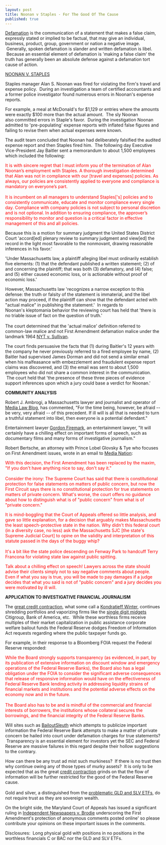 ```yaml
---
layout: post
title: Noonan v Staples - For The Good Of The Cause
published: true
---
```

<p><a href="http://en.wikipedia.org/wiki/Defamation" target="_blank">Defamation</a> is the communication of a statement that makes a false claim, expressly stated or implied to be factual, that may give an individual, business, product, group, government or nation a negative image.  Generally, spoken defamation is slander and written defamation is libel.  Because an essential element of defamation is 'making a false claim' the truth has generally been an absolute defense against a defamation tort cause of action.</p>
<p><a href="http://www.ca1.uscourts.gov/cgi-bin/getopn.pl?OPINION=07-2159P2.01A" target="_blank">NOONAN V. STAPLES</a></p>
<p>Staples manager Alan S. Noonan was fired for violating the firm's travel and expense policy.  During an investigation a team of certified accountants and a former police investigator found numerous errors in Noonan's expense reports.</p>
<p>For example, a meal at McDonald's for $1,129 or entries where the amounts were exactly $100 more than the actual amount.  The sly Noonan also committed errors in Staple's favor.  During the investigation Noonan admitted to 'pre-populating' expense reports with inflated false figures and failing to revise them when actual expenses were known.</p>
<p>The audit team concluded that Noonan had deliberately falsified the audited expense report and then Staples fired him.  The following day Executive Vice-President Jay Baitler sent a memorandum to about 1,500 employees which included the following:</p>
<p><span style="color: #ff0000;">It is with sincere regret that I must inform you of the termination of Alan Noonan’s employment with Staples. A thorough investigation determined that Alan was not in compliance with our [travel and expenses] policies. As always, our policies are consistently applied to everyone and compliance is mandatory on everyone’s part.<br/><br/> It is incumbent on all managers to understand Staples['s] policies and to consistently communicate, educate and monitor compliance every single day. Compliance with company policies is not subject to personal discretion and is not optional. In addition to ensuring compliance, the approver’s responsibility to monitor and question is a critical factor in effective management of this and all policies.</span></p>
<p>Because this is a motion for summary judgment the United States District Court 'accord[ed] plenary review to summary judgment and view[ed] the record in the light most favorable to the nonmovant, drawing reasonable inferences in his favor.'</p>
<p>'Under Massachusetts law, a plaintiff alleging libel must ordinarily establish five elements: (1) that the defendant published a written statement; (2) of and concerning the plaintiff; that was both (3) defamatory, and (4) false; and (5) either caused economic loss, or is actionable without proof of economic loss.'</p>
<p>However, Massachusetts law 'recognizes a narrow exception to this defense: the truth or falsity of the statement is immaterial, and the libel action may proceed, if the plaintiff can show that the defendant acted with "actual malice" in publishing the statement.'  In regards to Noonan's kleptomania behavior the reviewing court has held that 'there is no triable issue of fact on the question of truth.'  <br/><br/>The court determined that the 'actual malice' definition referred to common-law malice and not First Amendment defamation malice under the landmark 1964 <a href="http://en.wikipedia.org/wiki/New_York_Times_Co._v._Sullivan" target="_blank">NYT v. Sullivan</a>.</p>
<p>The court finds persuasive the facts that (1) during Baitler's 12 years with the company he never previously referred to a fired employee by name, (2) Baitler had supervised James Dorman and did not send a similar email when his malfeasance with embezzlement and fraudulent expense report claims was discovered, and (3) the email was sent to about 1,500 employees who did not share a common interest in the communication.  The court held that 'the presence of these three pieces of evidence support inferences upon which a jury could base a verdict for Noonan.'</p>
<p><strong>COMMUNITY ANALYSIS</strong></p>
<p>Robert J. Ambrogi, a Massachusetts lawyer and journalist and operator of <a href="http://www.legaline.com/2009/02/think-you-know-libel-law-think-again.html" target="_blank">Media Law Blog</a>, has commented, "For the time being, however, be afraid -- be very, very afraid -- of this precedent. If ill will is all that is needed to turn a truthful statement into libel, then everyone is a potential defendant."</p>
<p>Entertainment lawyer <a href="http://firemark.com/2009/02/16/alarming-defamation-ruling-truth-is-not-always-a-defense/" target="_blank">Gordon Firemark</a>, an entertainment lawyer, "It will certainly have a chilling effect on important forms of speech, such as documentary films and many forms of investigative journalism."</p>
<p>Robert Bertsche, an attorney with Prince Lobel Glovsky &amp; Tye who focuses on First Amendment issues, wrote in an email to <a href="http://medianation.blogspot.com/2009/02/chilling-decision-about-libel.html" target="_blank">Media Nation</a>:</p>
<p><span style="color: #ff0000;">With this decision, the First Amendment has been replaced by the maxim, "If you don't have anything nice to say, don't say it." <br/><br/>Consider the irony: The Supreme Court has said that there is constitutional protection for false statements on matters of public concern, but now the First Circuit says there is </span><span style="color: #ff0000;">no</span><span style="color: #ff0000;"> constitutional protection for true statements on matters of private concern. What's worse, the court offers no guidance about how to distinguish what is of "public concern" from what is of "private concern."</span></p>
<p><span style="color: #ff0000;">It is mind-boggling that the Court of Appeals offered so little analysis, and gave so little explanation, for a decision that arguably makes Massachusetts the least speech-protective state in the nation. Why didn't this federal court (in a diversity case, no less) ask the Massachusetts SJC [the state's Supreme Judicial Court] to opine on the validity and interpretation of this statute passed in the days of the buggy whip? <br/><br/>It's a bit like the state police descending on Fenway Park to handcuff Terry Francona for violating state law against public spitting.</span></p>
<p><span style="color: #ff0000;">Talk about a chilling effect on speech! Lawyers across the state should advise their clients simply not to say negative comments about people. Even if what you say is true, you will be made to pay damages if a judge decides that what you said is not of "public concern" and a jury decides you were motivated by ill will.</span></p>
<p><strong>APPLICATION TO INVESTIGATIVE FINANCIAL JOURNALISM</strong></p>
<p>The <a href="http://www.creditcontraction.com" target="_blank">great credit contraction</a>, what some call a <a href="http://www.creditcontraction.com" target="_blank">Kondratieff Winter</a>, continues shredding portfolios and vaporizing firms like the <a href="http://www.runtogold.com/2009/03/sub-single-digit-midgets/" target="_blank">single digit midgets</a> Citigroup, Bank of America, etc.  While these worthless firms receive multiples of their market capitalization in public assistance corporate welfare bailout funds the Federal Reserve dodges Freedom of Information Act requests regarding where the public taxpayer funds go.</p>
<p>For example, in their response to a Bloomberg FOIA request the Federal Reserve responded:</p>
<p><span style="color: #ff0000;">While the Board strongly supports transparency (as evidenced, in part, by its publication of extensive information on discount window and emergency operations of the Federal Reserve Banks), the Board also has a legal obligation under the FOIA to consider the significant adverse consequences that release of responsive information would have on the effectiveness of Federal Reserve Bank lending activity in addressing liquidity strains of financial markets and institutions and the potential adverse effects on the economy now and in the future.<br/><br/> The Board also has to be and is mindful of the commercial and financial interests of borrowers, the institutions whose collateral secures the borrowings, and the financial integrity of the Federal Reserve Banks.</span></p>
<p>Will sites such as <a href="http://bailoutsleuth.com/" target="_blank">BailoutSleuth</a> which attempts to publicize important information the Federal Reserve Bank attempts to make a matter of private concern be hailed into court under defamation charges for true statements?  Transparency is an essential element for investors yet the SEC and Federal Reserve are massive failures in this regard despite their hollow suggestions to the contrary.</p>
<p>How can there be any trust ad mist such murkiness?  If there is no trust then why continue owing any of those types of murky assets?  It is only to be expected that as the great <a href="http://www.creditcontraction.com" target="_blank">credit contraction</a> grinds on that the flow of information will be further restricted for the good of the Federal Reserve cause.  <br/><br/>Gold and silver, a distinguished from the <a href="http://www.runtogold.com/2008/12/a-problem-with-gld-and-slv-etfs/" target="_blank">problematic GLD and SLV ETFs</a>, do not require trust as they are sovereign wealth.</p>
<p>On the bright side, the Maryland Court of Appeals has issued a significant ruling in <a href="http://mdcourts.gov/opinions/coa/2009/63a08.pdf" target="_blank">Independent Newspapers v. Brodie</a> underscoring the First Amendment's protection of anonymous comments posted online' so please contribute your opinions on these important issues in the comments.</p>
<p>Disclosures:  Long physical gold with positions in no positions in the worthless financials C or BAC nor the GLD and SLV ETFs.</p>
